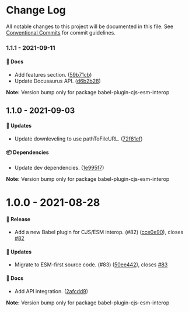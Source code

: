 # Change Log

All notable changes to this project will be documented in this file.
See [Conventional Commits](https://conventionalcommits.org) for commit guidelines.

### 1.1.1 - 2021-09-11

#### 📘 Docs

- Add features section. ([59b71cb](https://github.com/milesj/packemon/commit/59b71cb))
- Update Docusaurus API. ([d6b2b28](https://github.com/milesj/packemon/commit/d6b2b28))

**Note:** Version bump only for package babel-plugin-cjs-esm-interop





## 1.1.0 - 2021-09-03

#### 🚀 Updates

- Update downleveling to use pathToFileURL. ([72f61ef](https://github.com/milesj/packemon/commit/72f61ef))

#### 📦 Dependencies

- Update dev dependencies. ([1e995f7](https://github.com/milesj/packemon/commit/1e995f7))

**Note:** Version bump only for package babel-plugin-cjs-esm-interop





# 1.0.0 - 2021-08-28

#### 🎉 Release

- Add a new Babel plugin for CJS/ESM interop. (#82) ([cce0e90](https://github.com/milesj/packemon/commit/cce0e90)), closes [#82](https://github.com/milesj/packemon/issues/82)

#### 🚀 Updates

- Migrate to ESM-first source code. (#83) ([50ee442](https://github.com/milesj/packemon/commit/50ee442)), closes [#83](https://github.com/milesj/packemon/issues/83)

#### 📘 Docs

- Add API integration. ([2afcdd9](https://github.com/milesj/packemon/commit/2afcdd9))

**Note:** Version bump only for package babel-plugin-cjs-esm-interop
